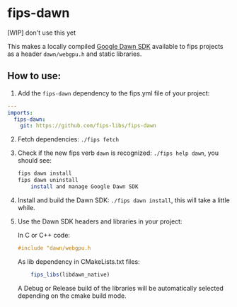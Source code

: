 # fips-dawn

[WIP] don't use this yet

This makes a locally compiled [Google Dawn SDK](https://dawn.googlesource.com/dawn)
available to fips projects as a header ```dawn/webgpu.h``` and static libraries.

## How to use:

1. Add the ```fips-dawn``` dependency to the fips.yml file of your project:

```yaml
---
imports:
  fips-dawn:
    git: https://github.com/fips-libs/fips-dawn
```

2. Fetch dependencies: ```./fips fetch```

3. Check if the new fips verb ```dawn``` is recognized: ```./fips help dawn```,
    you should see:

    ```sh
    fips dawn install
    fips dawn uninstall
        install and manage Google Dawn SDK 
    ```

4. Install and build the Dawn SDK: ```./fips dawn install```, this will 
    take a little while.

5. Use the Dawn SDK headers and libraries in your project:

    In C or C++ code:
    ```c
    #include "dawn/webgpu.h
    ```

    As lib dependency in CMakeLists.txt files:

    ```cmake
        fips_libs(libdawn_native)
    ```

    A Debug or Release build of the libraries will be automatically selected
    depending on the cmake build mode.




